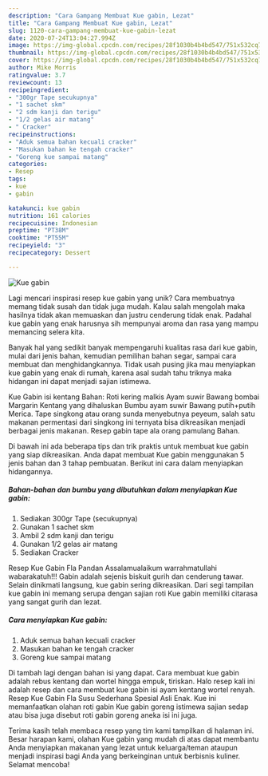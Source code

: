 ```yaml
---
description: "Cara Gampang Membuat Kue gabin, Lezat"
title: "Cara Gampang Membuat Kue gabin, Lezat"
slug: 1120-cara-gampang-membuat-kue-gabin-lezat
date: 2020-07-24T13:04:27.994Z
image: https://img-global.cpcdn.com/recipes/28f1030b4b4bd547/751x532cq70/kue-gabin-foto-resep-utama.jpg
thumbnail: https://img-global.cpcdn.com/recipes/28f1030b4b4bd547/751x532cq70/kue-gabin-foto-resep-utama.jpg
cover: https://img-global.cpcdn.com/recipes/28f1030b4b4bd547/751x532cq70/kue-gabin-foto-resep-utama.jpg
author: Mike Morris
ratingvalue: 3.7
reviewcount: 13
recipeingredient:
- "300gr Tape secukupnya"
- "1 sachet skm"
- "2 sdm kanji dan terigu"
- "1/2 gelas air matang"
- " Cracker"
recipeinstructions:
- "Aduk semua bahan kecuali cracker"
- "Masukan bahan ke tengah cracker"
- "Goreng kue sampai matang"
categories:
- Resep
tags:
- kue
- gabin

katakunci: kue gabin 
nutrition: 161 calories
recipecuisine: Indonesian
preptime: "PT38M"
cooktime: "PT55M"
recipeyield: "3"
recipecategory: Dessert

---
```



![Kue gabin](https://img-global.cpcdn.com/recipes/28f1030b4b4bd547/751x532cq70/kue-gabin-foto-resep-utama.jpg)

Lagi mencari inspirasi resep kue gabin yang unik? Cara membuatnya memang tidak susah dan tidak juga mudah. Kalau salah mengolah maka hasilnya tidak akan memuaskan dan justru cenderung tidak enak. Padahal kue gabin yang enak harusnya sih mempunyai aroma dan rasa yang mampu memancing selera kita.

Banyak hal yang sedikit banyak mempengaruhi kualitas rasa dari kue gabin, mulai dari jenis bahan, kemudian pemilihan bahan segar, sampai cara membuat dan menghidangkannya. Tidak usah pusing jika mau menyiapkan kue gabin yang enak di rumah, karena asal sudah tahu triknya maka hidangan ini dapat menjadi sajian istimewa.

Kue Gabin isi kentang Bahan: Roti kering malkis Ayam suwir Bawang bombai Margarin Kentang yang dihaluskan Bumbu ayam suwir Bawang putih+putih Merica. Tape singkong atau orang sunda menyebutnya peyeum, salah satu makanan permentasi dari singkong ini ternyata bisa dikreasikan menjadi berbagai jenis makanan. Resep gabin tape ala orang pamulang Bahan.


Di bawah ini ada beberapa tips dan trik praktis untuk membuat kue gabin yang siap dikreasikan. Anda dapat membuat Kue gabin menggunakan 5 jenis bahan dan 3 tahap pembuatan. Berikut ini cara dalam menyiapkan hidangannya.

<!--inarticleads1-->

##### Bahan-bahan dan bumbu yang dibutuhkan dalam menyiapkan Kue gabin:

1. Sediakan 300gr Tape (secukupnya)
1. Gunakan 1 sachet skm
1. Ambil 2 sdm kanji dan terigu
1. Gunakan 1/2 gelas air matang
1. Sediakan  Cracker


Resep Kue Gabin Fla Pandan Assalamualaikum warrahmatullahi wabarakatuh!!! Gabin adalah sejenis biskuit gurih dan cenderung tawar. Selain dinikmati langsung, kue gabin sering dikreasikan. Dari segi tampilan kue gabin ini memang serupa dengan sajian roti Kue gabin memiliki citarasa yang sangat gurih dan lezat. 

<!--inarticleads2-->

##### Cara menyiapkan Kue gabin:

1. Aduk semua bahan kecuali cracker
1. Masukan bahan ke tengah cracker
1. Goreng kue sampai matang


Di tambah lagi dengan bahan isi yang dapat. Cara membuat kue gabin adalah rebus kentang dan wortel hingga empuk, tiriskan. Halo resep kali ini adalah resep dan cara membuat kue gabin isi ayam kentang wortel renyah. Resep Kue Gabin Fla Susu Sederhana Spesial Asli Enak. Kue ini memanfaatkan olahan roti gabin Kue gabin goreng istimewa sajian sedap atau bisa juga disebut roti gabin goreng aneka isi ini juga. 

Terima kasih telah membaca resep yang tim kami tampilkan di halaman ini. Besar harapan kami, olahan Kue gabin yang mudah di atas dapat membantu Anda menyiapkan makanan yang lezat untuk keluarga/teman ataupun menjadi inspirasi bagi Anda yang berkeinginan untuk berbisnis kuliner. Selamat mencoba!
